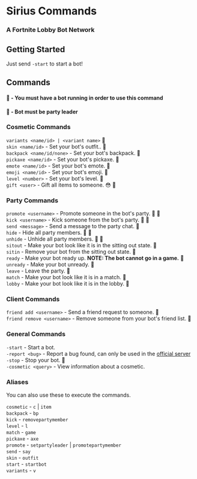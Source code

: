 # Sirius Commands
### A Fortnite Lobby Bot Network

## Getting Started
Just send `-start` to start a bot!

## Commands

#### :link: - You must have a bot running in order to use this command
#### :crown: - Bot must be party leader

### Cosmetic Commands

`variants <name/id> | <variant name>` :link:  
`skin <name/id>` - Set your bot's outfit.. :link:  
`backpack <name/id/none>` - Set your bot's backpack. :link:  
`pickaxe <name/id>` - Set your bot's pickaxe. :link:  
`emote <name/id>` - Set your bot's emote. :link:  
`emoji <name/id>` - Set your bot's emoji. :link:  
`level <number>` - Set your bot's level. :link:  
`gift <user>` - Gift all items to someone. 😳 :link:

### Party Commands

`promote <username>` - Promote someone in the bot's party. :link: :crown:  
`kick <username>` - Kick someone from the bot's party. :link: :crown:  
`send <message>` - Send a message to the party chat. :link:  
`hide` - Hide all party members. :link: :crown:  
`unhide` - Unhide all party members. :link: :crown:  
`sitout` - Make your bot look like it is in the sitting out state. :link:  
`sitin` - Remove your bot from the sitting out state. :link:  
`ready` - Make your bot ready up. **NOTE: The bot __cannot__ go in a game.** :link:  
`unready` - Make your bot unready. :link:  
`leave` - Leave the party. :link:  
`match` - Make your bot look like it is in a match. :link:  
`lobby` - Make your bot look like it is in the lobby. :link:  

### Client Commands
`friend add <username>` - Send a friend request to someone. :link:  
`friend remove <username>` - Remove someone from your bot's friend list. :link:

### General Commands

`-start` - Start a bot.  
`-report <bug>` - Report a bug found, can only be used in the [official server](https://discord.gg/XAaeXAd)  
`-stop` - Stop your bot. :link:  
`-cosmetic <query>` - View information about a cosmetic.

### Aliases
You can also use these to execute the commands.

`cosmetic` - `c` | `item`  
`backpack` - `bp`  
`kick` - `removepartymember`  
`level` - `l`  
`match` - `game`  
`pickaxe` - `axe`  
`promote` - `setpartyleader` | `promotepartymember`  
`send` - `say`  
`skin` - `outfit`  
`start` - `startbot`  
`variants` - `v`
